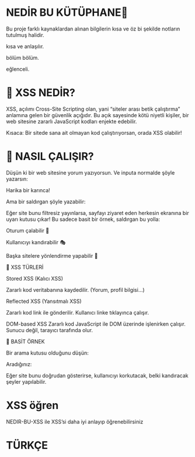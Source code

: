 # NEDİR BU KÜTÜPHANE🐜
Bu proje farklı kaynaklardan alınan bilgilerin kısa ve öz bi şekilde notların tutulmuş halidir.

kısa ve anlaşılır.

bölüm bölüm.

eğlenceli.

# 🐜 XSS NEDİR?

XSS, açılımı Cross-Site Scripting olan, yani “siteler arası betik çalıştırma” anlamına gelen bir güvenlik açığıdır. Bu açık sayesinde kötü niyetli kişiler, bir web sitesine zararlı JavaScript kodları enjekte edebilir.

Kısaca: Bir sitede sana ait olmayan kod çalıştırıyorsan, orada XSS olabilir!

# 🐜 NASIL ÇALIŞIR?

Düşün ki bir web sitesine yorum yazıyorsun. Ve inputa normalde şöyle yazarsın:

Harika bir karınca!

Ama bir saldırgan şöyle yazabilir:

<script>alert('Karınca burada!');</script>

Eğer site bunu filtresiz yayınlarsa, sayfayı ziyaret eden herkesin ekranına bir uyarı kutusu çıkar! Bu sadece basit bir örnek, saldırgan bu yolla:

Oturum çalabilir 🍪

Kullanıcıyı kandırabilir 🎭

Başka sitelere yönlendirme yapabilir 🚪

🐜 XSS TÜRLERİ

Stored XSS (Kalıcı XSS)

Zararlı kod veritabanına kaydedilir. (Yorum, profil bilgisi...)

Reflected XSS (Yansıtmalı XSS)

Zararlı kod link ile gönderilir. Kullanıcı linke tıklayınca çalışır.

DOM-based XSS
Zararlı kod JavaScript ile DOM üzerinde işlenirken çalışır. Sunucu değil, tarayıcı tarafında olur.

🐜 BASİT ÖRNEK

Bir arama kutusu olduğunu düşün:

Aradığınız: <script>alert('Karınca geldi!');</script>

Eğer site bunu doğrudan gösterirse, kullanıcıyı korkutacak, belki kandıracak şeyler yapılabilir.

# XSS öğren

NEDIR-BU-XSS ile XSS’si daha iyi anlayıp öğrenebilirsiniz

# TÜRKÇE
